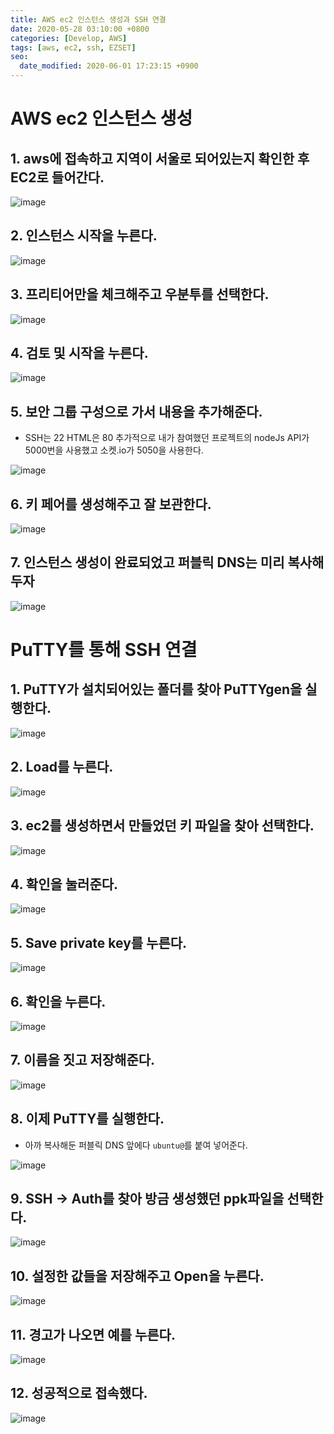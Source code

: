 ```yaml
---
title: AWS ec2 인스턴스 생성과 SSH 연결
date: 2020-05-28 03:10:00 +0800
categories: [Develop, AWS]
tags: [aws, ec2, ssh, EZSET]
seo:
  date_modified: 2020-06-01 17:23:15 +0900
---
```


# AWS ec2 인스턴스 생성

## 1. aws에 접속하고 지역이 서울로 되어있는지 확인한 후 EC2로 들어간다.  
![image](/assets/img/postImg/0528-1.JPG)  


## 2. 인스턴스 시작을 누른다.  
![image](/assets/img/postImg/0528-2.JPG)  


## 3. 프리티어만을 체크해주고 우분투를 선택한다.  
![image](/assets/img/postImg/0528-3.JPG)  


## 4. 검토 및 시작을 누른다.  
![image](/assets/img/postImg/0528-4.JPG)  


## 5. 보안 그룹 구성으로 가서 내용을 추가해준다.  
- SSH는 22 HTML은 80 추가적으로 내가 참여했던 프로젝트의 nodeJs API가 5000번을 사용했고 소켓.io가 5050을 사용한다.  

![image](/assets/img/postImg/0528-5.JPG)  


## 6. 키 페어를 생성해주고 잘 보관한다.  
![image](/assets/img/postImg/0528-6.JPG)  


## 7. 인스턴스 생성이 완료되었고 퍼블릭 DNS는 미리 복사해두자  
![image](/assets/img/postImg/0528-7.JPG)  






# PuTTY를 통해 SSH 연결

## 1. PuTTY가 설치되어있는 폴더를 찾아 PuTTYgen을 실행한다.  
![image](/assets/img/postImg/0528-8.JPG)  


## 2. Load를 누른다.  
![image](/assets/img/postImg/0528-9.JPG)  


## 3. ec2를 생성하면서 만들었던 키 파일을 찾아 선택한다.  
![image](/assets/img/postImg/0528-10.JPG)  


## 4. 확인을 눌러준다.  
![image](/assets/img/postImg/0528-11.JPG)  


## 5. Save private key를 누른다.  
![image](/assets/img/postImg/0528-12.JPG)  


## 6. 확인을 누른다.  
![image](/assets/img/postImg/0528-13.JPG)  


## 7. 이름을 짓고 저장해준다.  
![image](/assets/img/postImg/0528-14.JPG)  


## 8. 이제 PuTTY를 실행한다.
- 아까 복사해둔 퍼블릭 DNS 앞에다 `ubuntu@`를 붙여 넣어준다.

![image](/assets/img/postImg/0528-15.JPG)  


## 9. SSH -> Auth를 찾아 방금 생성했던 ppk파일을 선택한다.  
![image](/assets/img/postImg/0528-16.JPG)  


## 10. 설정한 값들을 저장해주고 Open을 누른다.  
![image](/assets/img/postImg/0528-17.JPG)  


## 11. 경고가 나오면 예를 누른다.  
![image](/assets/img/postImg/0528-18.JPG)  


## 12. 성공적으로 접속했다.  
![image](/assets/img/postImg/0528-19.JPG)  